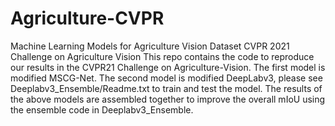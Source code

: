 # Agriculture-CVPR
Machine Learning Models for Agriculture Vision Dataset
CVPR 2021 Challenge on Agriculture Vision
This repo contains the code to reproduce our results in the CVPR21 Challenge on Agriculture-Vision. 
The first model is modified MSCG-Net. The second model is modified DeepLabv3, please see Deeplabv3_Ensemble/Readme.txt to train and test the model.
The results of the above models are assembled together to improve the overall mIoU using the ensemble code in Deeplabv3_Ensemble.
